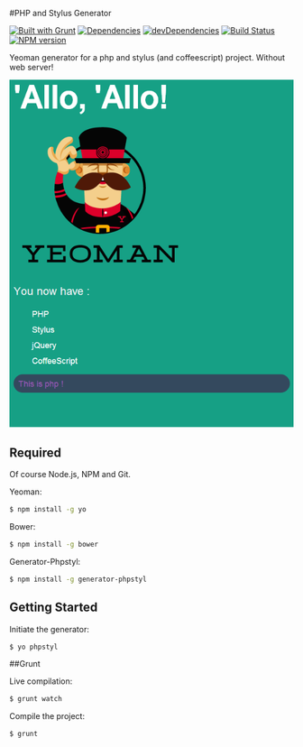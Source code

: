 #PHP and Stylus Generator

[![Built with Grunt](https://cdn.gruntjs.com/builtwith.png)](http://gruntjs.com/)
[![Dependencies](https://david-dm.org/cedced19/generator-phpstyl.png)](https://david-dm.org/cedced19/generator-phpstyl)
[![devDependencies](https://david-dm.org/cedced19/generator-phpstyl/dev-status.png)](https://david-dm.org/cedced19/generator-phpstyl#info=devDependencies)
[![Build Status](https://travis-ci.org/cedced19/generator-phpstyl.svg?branch=master)](https://travis-ci.org/cedced19/generator-phpstyl)
[![NPM version](https://badge.fury.io/js/generator-phpstyl.svg)](http://badge.fury.io/js/generator-phpstyl)

Yeoman generator for a php and stylus (and coffeescript) project.
Without web server!

![demo](https://raw.githubusercontent.com/cedced19/generator-phpstyl/master/demo.png)

## Required

Of course Node.js, NPM and Git.

Yeoman:

```bash
$ npm install -g yo
```

Bower:

```bash
$ npm install -g bower
```

Generator-Phpstyl:

```bash
$ npm install -g generator-phpstyl
```

## Getting Started

Initiate the generator:

```bash
$ yo phpstyl
```

##Grunt

Live compilation:

```bash
$ grunt watch
```

Compile the project:

```bash
$ grunt
```
